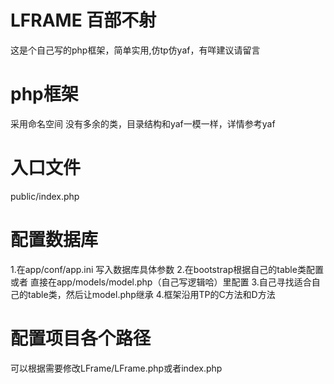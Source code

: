 # LFRAME 百部不射
这是个自己写的php框架，简单实用,仿tp仿yaf，有咩建议请留言
# php框架
采用命名空间
没有多余的类，目录结构和yaf一模一样，详情参考yaf
# 入口文件
public/index.php
# 配置数据库
1.在app/conf/app.ini 写入数据库具体参数
2.在bootstrap根据自己的table类配置 或者 直接在app/models/model.php（自己写逻辑哈）里配置
3.自己寻找适合自己的table类，然后让model.php继承
4.框架沿用TP的C方法和D方法
# 配置项目各个路径
可以根据需要修改LFrame/LFrame.php或者index.php
